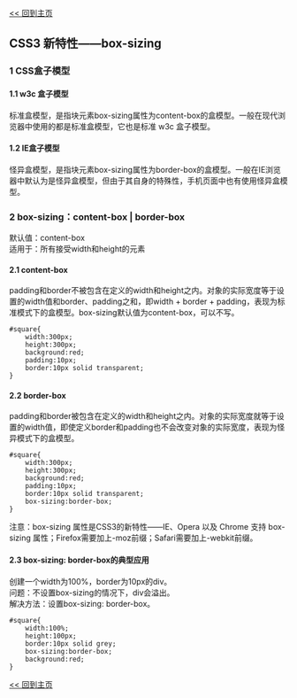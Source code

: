 [<< 回到主页](http://suzy1993.github.io/misszy/)

## CSS3 新特性——box-sizing

### 1 CSS盒子模型
#### 1.1 w3c 盒子模型
标准盒模型，是指块元素box-sizing属性为content-box的盒模型。一般在现代浏览器中使用的都是标准盒模型，它也是标准 w3c 盒子模型。

#### 1.2 IE盒子模型
怪异盒模型，是指块元素box-sizing属性为border-box的盒模型。一般在IE浏览器中默认为是怪异盒模型，但由于其自身的特殊性，手机页面中也有使用怪异盒模型。

### 2 box-sizing：content-box | border-box
默认值：content-box  
适用于：所有接受width和height的元素
#### 2.1 content-box
padding和border不被包含在定义的width和height之内。对象的实际宽度等于设置的width值和border、padding之和，即width + border + padding，表现为标准模式下的盒模型。box-sizing默认值为content-box，可以不写。
```
#square{
    width:300px;
    height:300px;
    background:red;
    padding:10px;
    border:10px solid transparent;
}
```

#### 2.2 border-box
padding和border被包含在定义的width和height之内。对象的实际宽度就等于设置的width值，即使定义border和padding也不会改变对象的实际宽度，表现为怪异模式下的盒模型。
```
#square{
    width:300px;
    height:300px;
    background:red;
    padding:10px;
    border:10px solid transparent;
    box-sizing:border-box;
}
```
注意：box-sizing 属性是CSS3的新特性——IE、Opera 以及 Chrome 支持 box-sizing 属性；Firefox需要加上-moz前缀；Safari需要加上-webkit前缀。

#### 2.3 box-sizing: border-box的典型应用
创建一个width为100%，border为10px的div。  
问题：不设置box-sizing的情况下，div会溢出。  
解决方法：设置box-sizing: border-box。
```
#square{
    width:100%;
    height:100px;
    border:10px solid grey;
    box-sizing:border-box;
    background:red;
}
```

[<< 回到主页](http://suzy1993.github.io/misszy/)
